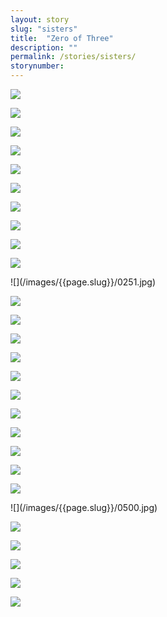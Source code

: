 ```yaml
---
layout: story
slug: "sisters"
title:  "Zero of Three"
description: ""
permalink: /stories/sisters/
storynumber: 
---
```

![](/images/{{page.slug}}/0114.jpg)

![](/images/{{page.slug}}/0119.jpg)

![](/images/{{page.slug}}/0127.jpg)

<!-- ![](/images/{{page.slug}}/0129.jpg) -->

![](/images/{{page.slug}}/0147.jpg)

![](/images/{{page.slug}}/0163.jpg)

![](/images/{{page.slug}}/0179.jpg)

<!-- ![](/images/{{page.slug}}/0182.jpg) -->

<!-- ![](/images/{{page.slug}}/0189.jpg) -->

![](/images/{{page.slug}}/0197.jpg)

![](/images/{{page.slug}}/0207.jpg)

![](/images/{{page.slug}}/0209.jpg)

<!-- ![](/images/{{page.slug}}/0213.jpg) -->

<!-- ![](/images/{{page.slug}}/0217.jpg) -->

<!-- ![](/images/{{page.slug}}/0228.jpg) -->

![](/images/{{page.slug}}/0230.jpg)

<!-- ![](/images/{{page.slug}}/0250.jpg) -->

<div class="double"></div>
![](/images/{{page.slug}}/0251.jpg)

![](/images/{{page.slug}}/0265.jpg)

![](/images/{{page.slug}}/0271.jpg)

![](/images/{{page.slug}}/0306.jpg)

![](/images/{{page.slug}}/0405.jpg)

<!-- ![](/images/{{page.slug}}/0416.jpg) -->

![](/images/{{page.slug}}/0426.jpg)

<!-- ![](/images/{{page.slug}}/0429.jpg) -->

![](/images/{{page.slug}}/0439.jpg)

![](/images/{{page.slug}}/0446.jpg)

![](/images/{{page.slug}}/0465.jpg)

<!-- ![](/images/{{page.slug}}/0474.jpg) -->

![](/images/{{page.slug}}/0482.jpg)

![](/images/{{page.slug}}/0489.jpg)

![](/images/{{page.slug}}/0497.jpg)

<div class="double"></div>
![](/images/{{page.slug}}/0500.jpg)

<!-- ![](/images/{{page.slug}}/0516.jpg) -->

![](/images/{{page.slug}}/0518.jpg)

<!-- ![](/images/{{page.slug}}/0543.jpg) -->

![](/images/{{page.slug}}/0544.jpg)

![](/images/{{page.slug}}/0560.jpg)

![](/images/{{page.slug}}/0572.jpg)

![](/images/{{page.slug}}/0590.jpg)

